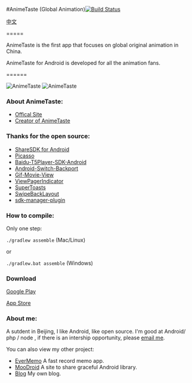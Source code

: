 #AnimeTaste (Global Animation)[![Build Status](https://travis-ci.org/daimajia/AnimeTaste.png?branch=master)](https://travis-ci.org/daimajia/AnimeTaste)

[中文](./README-cn.md)

=====

AnimeTaste is the first app that focuses on global original animation in China.

AnimeTaste for Android is developed for all the animation fans.

======

![AnimeTaste](http://ww2.sinaimg.cn/mw690/610dc034jw1e885o9kjgzj208c0b40ty.jpg)  ![AnimeTaste](http://ww3.sinaimg.cn/mw690/610dc034jw1e885obnjy6j208c0b43zo.jpg)

### About AnimeTaste:

* [Offical Site](http://www.animetaste.net)
* [Creator of AnimeTaste](http://www.plidezus.net/)

### Thanks for the open source:

*	[ShareSDK for Android](http://sharesdk.cn/)
*	[Picasso](https://github.com/square/picasso)
*	[Baidu-T5Player-SDK-Android](http://developer.baidu.com/wiki/index.php?title=docs/cplat/media/sdk)
*	[Android-Switch-Backport](https://github.com/BoD/android-switch-backport)
*	[Gif-Movie-View](https://github.com/sbakhtiarov/gif-movie-view)
*	[ViewPagerIndicator](https://github.com/JakeWharton/Android-ViewPagerIndicator)
*	[SuperToasts](https://github.com/JohnPersano/SuperToasts)
*	[SwipeBackLayout](https://github.com/Issacw0ng/SwipeBackLayout)
*	[sdk-manager-plugin](https://github.com/JakeWharton/sdk-manager-plugin)

### How to compile:

Only one step:

`./gradlew assemble` (Mac/Linux)

or

`./gradlew.bat assemble` (Windows)

### Download


[Google Play](https://play.google.com/store/apps/details?id=com.zhan_dui.animetaste)  

[App Store](https://itunes.apple.com/en/app/animetaste-pin-wei-dong-hua/id444912104?mt=8)


### About me:

A sutdent in Beijing, I like Android, like open source. I'm good at Android/ php / node , if there is an intership opportunity, please [email me](mailto:daimajia@gmail.com).

You can also view my other project:

*	[EverMemo](https://github.com/daimajia/EverMemo) A fast record memo app.
*	[MooDroid](http://moodroid.com) A site to share graceful Android library.
*	[Blog](http://daimajia.com) My own blog.


